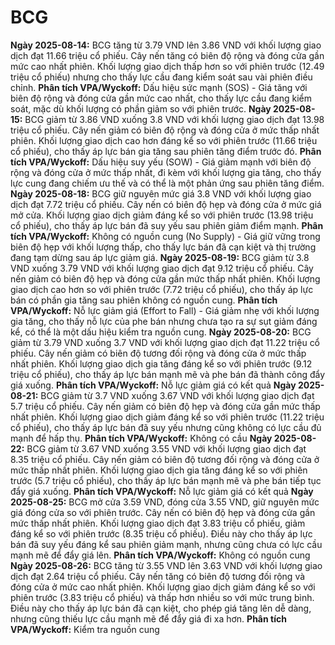 # BCG

**Ngày 2025-08-14:** BCG tăng từ 3.79 VND lên 3.86 VND với khối lượng giao dịch đạt 11.66 triệu cổ phiếu. Cây nến tăng có biên độ rộng và đóng cửa gần mức cao nhất phiên. Khối lượng giao dịch thấp hơn so với phiên trước (12.49 triệu cổ phiếu) nhưng cho thấy lực cầu đang kiểm soát sau vài phiên điều chỉnh. **Phân tích VPA/Wyckoff:** Dấu hiệu sức mạnh (SOS) - Giá tăng với biên độ rộng và đóng cửa gần mức cao nhất, cho thấy lực cầu đang kiểm soát, mặc dù khối lượng có phần giảm so với phiên trước.
**Ngày 2025-08-15:** BCG giảm từ 3.86 VND xuống 3.8 VND với khối lượng giao dịch đạt 13.98 triệu cổ phiếu. Cây nến giảm có biên độ rộng và đóng cửa ở mức thấp nhất phiên. Khối lượng giao dịch cao hơn đáng kể so với phiên trước (11.66 triệu cổ phiếu), cho thấy áp lực bán gia tăng sau phiên tăng điểm trước đó. **Phân tích VPA/Wyckoff:** Dấu hiệu suy yếu (SOW) - Giá giảm mạnh với biên độ rộng và đóng cửa ở mức thấp nhất, đi kèm với khối lượng gia tăng, cho thấy lực cung đang chiếm ưu thế và có thể là một phản ứng sau phiên tăng điểm.
**Ngày 2025-08-18:** BCG giữ nguyên mức giá 3.8 VND với khối lượng giao dịch đạt 7.72 triệu cổ phiếu. Cây nến có biên độ hẹp và đóng cửa ở mức giá mở cửa. Khối lượng giao dịch giảm đáng kể so với phiên trước (13.98 triệu cổ phiếu), cho thấy áp lực bán đã suy yếu sau phiên giảm điểm mạnh. **Phân tích VPA/Wyckoff:** Không có nguồn cung (No Supply) - Giá giữ vững trong biên độ hẹp với khối lượng thấp, cho thấy lực bán đã cạn kiệt và thị trường đang tạm dừng sau áp lực giảm giá.
**Ngày 2025-08-19:** BCG giảm từ 3.8 VND xuống 3.79 VND với khối lượng giao dịch đạt 9.12 triệu cổ phiếu. Cây nến giảm có biên độ hẹp và đóng cửa gần mức thấp nhất phiên. Khối lượng giao dịch cao hơn so với phiên trước (7.72 triệu cổ phiếu), cho thấy áp lực bán có phần gia tăng sau phiên không có nguồn cung. **Phân tích VPA/Wyckoff:** Nỗ lực giảm giá (Effort to Fall) - Giá giảm nhẹ với khối lượng gia tăng, cho thấy nỗ lực của phe bán nhưng chưa tạo ra sự sụt giảm đáng kể, có thể là một dấu hiệu kiểm tra nguồn cung.
**Ngày 2025-08-20:** BCG giảm từ 3.79 VND xuống 3.7 VND với khối lượng giao dịch đạt 11.22 triệu cổ phiếu. Cây nến giảm có biên độ tương đối rộng và đóng cửa ở mức thấp nhất phiên. Khối lượng giao dịch gia tăng đáng kể so với phiên trước (9.12 triệu cổ phiếu), cho thấy áp lực bán mạnh mẽ và phe bán đã thành công đẩy giá xuống. **Phân tích VPA/Wyckoff:** Nỗ lực giảm giá có kết quả
**Ngày 2025-08-21:** BCG giảm từ 3.7 VND xuống 3.67 VND với khối lượng giao dịch đạt 5.7 triệu cổ phiếu. Cây nến giảm có biên độ hẹp và đóng cửa gần mức thấp nhất phiên. Khối lượng giao dịch giảm đáng kể so với phiên trước (11.22 triệu cổ phiếu), cho thấy áp lực bán đã suy yếu nhưng cũng không có lực cầu đủ mạnh để hấp thụ. **Phân tích VPA/Wyckoff:** Không có cầu
**Ngày 2025-08-22:** BCG giảm từ 3.67 VND xuống 3.55 VND với khối lượng giao dịch đạt 8.35 triệu cổ phiếu. Cây nến giảm có biên độ tương đối rộng và đóng cửa ở mức thấp nhất phiên. Khối lượng giao dịch gia tăng đáng kể so với phiên trước (5.7 triệu cổ phiếu), cho thấy áp lực bán mạnh mẽ và phe bán tiếp tục đẩy giá xuống. **Phân tích VPA/Wyckoff:** Nỗ lực giảm giá có kết quả
**Ngày 2025-08-25:** BCG mở cửa 3.59 VND, đóng cửa 3.55 VND, giữ nguyên mức giá đóng cửa so với phiên trước. Cây nến có biên độ hẹp và đóng cửa gần mức thấp nhất phiên. Khối lượng giao dịch đạt 3.83 triệu cổ phiếu, giảm đáng kể so với phiên trước (8.35 triệu cổ phiếu). Điều này cho thấy áp lực bán đã suy yếu đáng kể sau phiên giảm mạnh, nhưng cũng chưa có lực cầu mạnh mẽ để đẩy giá lên. **Phân tích VPA/Wyckoff:** Không có nguồn cung
**Ngày 2025-08-26:** BCG tăng từ 3.55 VND lên 3.63 VND với khối lượng giao dịch đạt 2.64 triệu cổ phiếu. Cây nến tăng có biên độ tương đối rộng và đóng cửa ở mức cao nhất phiên. Khối lượng giao dịch giảm đáng kể so với phiên trước (3.83 triệu cổ phiếu) và thấp hơn nhiều so với mức trung bình. Điều này cho thấy áp lực bán đã cạn kiệt, cho phép giá tăng lên dễ dàng, nhưng cũng thiếu lực cầu mạnh mẽ để đẩy giá đi xa hơn. **Phân tích VPA/Wyckoff:** Kiểm tra nguồn cung
